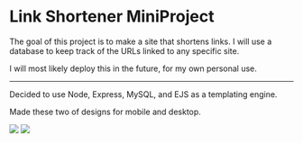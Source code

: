 <h1>Link Shortener MiniProject</h1>

The goal of this project is to make a site that shortens links. I will use a database to keep track of the URLs linked to any specific site.

I will most likely deploy this in the future, for my own personal use.

<hr>

Decided to use Node, Express, MySQL, and EJS as a templating engine.

Made these two of designs for mobile and desktop.

<image src="Screenshot from 2022-12-29 02-30-59.png">
<image src="Screenshot from 2022-12-29 02-30-38.png">

